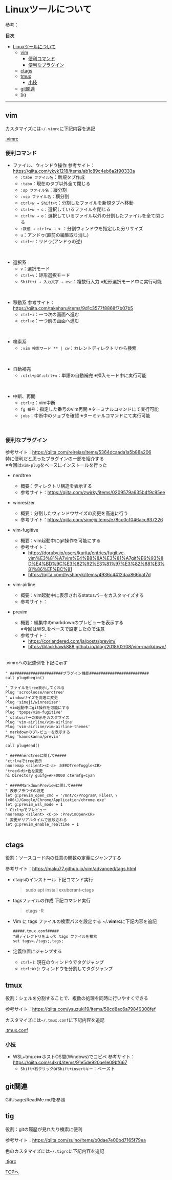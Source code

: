 # Linuxツールについて

参考：<u> </u>

**目次**

<!-- @import "[TOC]" {cmd="toc" depthFrom=1 depthTo=6 orderedList=false} -->

<!-- code_chunk_output -->

- [Linuxツールについて](#linuxツールについて)
  - [vim](#vim)
    - [便利コマンド](#便利コマンド)
    - [便利なプラグイン](#便利なプラグイン)
  - [ctags](#ctags)
  - [tmux](#tmux)
    - [小技](#小技)
  - [git関連](#git関連)
  - [tig](#tig)

<!-- /code_chunk_output -->

---

## vim
カスタマイズには`~/.vimrc`に下記内容を追記

[.vimrc](https://github.com/masamasagorira/VIM-Master/tree/main/LinuxTool/.vimrc)

### 便利コマンド
* ファイル、ウィンドウ操作
参考サイト：https://qiita.com/ykyk1218/items/ab1c89c4eb6a2f90333a
    * ```:tabe ファイル名```：新規タブ作成
    * ```:tabo```：現在のタブ以外全て閉じる
    * ```:sp ファイル名```：縦分割
    * ```:vsp ファイル名```：横分割
    * ```ctrl+w → Shift+t```：分割したファイルを新規タブへ移動
    * ```ctrl+w → c```：選択しているファイルを閉じる
    * ```ctrl+w → o```：選択しているファイル以外の分割したファイルを全て閉じる
    * ```:数値 → ctrl+w → < ```：分割ウィンドウを指定した分リサイズ
    * ```u```：アンドゥ(直前の編集取り消し)
    * ```ctrl+r```：リドゥ(アンドゥの逆)
<br>

* 選択系
    * ```v```：選択モード
    * ```ctrl+v```：矩形選択モード
    * ```Shift+i → 入力文字 → esc```：複数行入力
    ※矩形選択モード中に実行可能
<br>

* 移動系
参考サイト：https://qiita.com/takeharu/items/9d1c3577f8868f7b07b5
    * ```ctrl+i```：一つ次の画面へ進む 
    * ```ctrl+o```：一つ前の画面へ進む 
<br>

* 検索系
    * ```:vim 検索ワード ** | cw```：カレントディレクトリから検索
<br>

* 自動補完
    * ```:ctrl+p```or```:ctrl+n```：単語の自動補完
    ※挿入モード中に実行可能
<br>

* 中断、再開
    * ```ctrl+z```：vim中断
    * ```fg 番号```：指定した番号のvim再開
    ※ターミナルコマンドにて実行可能
    * ```jobs```：中断中のジョブを確認
    ※ターミナルコマンドにて実行可能
<br>

### 便利なプラグイン
参考サイト：https://qiita.com/reireias/items/5364dcaada1a5b88a206<br>
特に便利だと思ったプラグインの一部を紹介する<br>
※今回は```vim-plug```をベースにインストールを行った

* nerdtree<br>
	* 概要：ディレクトリ構造を表示する
	* 参考サイト：https://qiita.com/zwirky/items/0209579a635b4f9c95ee

* winresizer<br>
	* 概要：分割したウィンドウサイズの変更を高速に行う
	* 参考サイト：https://qiita.com/simeji/items/e78cc0cf046acc937226<br>

* vim-fugitive<br>
	* 概要：vim起動中にgit操作を可能にする
	* 参考サイト：<br>
		* https://doruby.jp/users/kurita/entries/fugitive-vim%E3%81%A7vim%E4%B8%8A%E3%81%A7git%E6%93%8D%E4%BD%9C%E3%82%92%E3%81%97%E3%82%88%E3%81%86%EF%BC%81
		* https://qiita.com/hyshhryk/items/4936c4412daa866daf7d  

* vim-airline<br>
	* 概要：vim起動中に表示されるstatusバーをカスタマイズする
	* 参考サイト：<br>

* previm<br>
	* 概要：編集中のmarkdownのプレビューを表示する<br>
	※今回はWSLをベースで設定したので注意
	* 参考サイト：
		* https://coriandered.com/ja/posts/previm/<br>
		* https://blackhawk888.github.io/blog/2018/02/08/vim-markdown/

<br>.vimrcへの記述例を下記に示す
```
" #######################プラグイン機能########################## 
call plug#begin()

" ファイルをtree表示してくれる
Plug 'scrooloose/nerdtree'
" windowサイズを高速に変更
Plug 'simeji/winresizer'
" vim起動中にgit操作を可能にする
Plug 'tpope/vim-fugitive'
" statusバーの表示をカスタマイズ
Plug 'vim-airline/vim-airline'
Plug 'vim-airline/vim-airline-themes'
" markdownのプレビューを表示する
Plug 'kannokanno/previm'

call plug#end()

" #####nerdtreeに関して#####
"ctrl+aでtree表示
nnoremap <silent><C-a> :NERDTreeToggle<CR>
"treeのdir色を変更
hi Directory guifg=#FF0000 ctermfg=Cyan

" #####MarkdownPreviewに関して#####
" 表示ブラウザの設定
let g:previm_open_cmd = '/mnt/c/Program\ Files\ \(x86\)/Google/Chrome/Application/chrome.exe'
let g:previm_wsl_mode = 1
" Ctrl+pでプレビュー
nnoremap <silent> <C-p> :PrevimOpen<CR>
" 変更がリアルタイムで反映される
let g:previm_enable_realtime = 1


```

## ctags
役割：ソースコード内の任意の関数の定義にジャンプする

参考サイト：https://maku77.github.io/vim/advanced/tags.html

* ctagsのインストール
    下記コマンド実行
    >sudo apt install exuberant-ctags
* tagsファイルの作成
    下記コマンド実行
    >ctags -R

* Vim に tags ファイルの検索パスを設定する
    ~/**.vimrc**に下記内容を追記
    ```
    #####.tmux.conf#####
    "親ディレクトリを上って tags ファイルを検索
    set tags=./tags;,tags;
    ```

* 定義位置にジャンプする
    * ```ctrl+]```: 現在のウィンドウでタグジャンプ
    * ```ctrl+W+]```: ウィンドウを分割してタグジャンプ

## tmux
役割：シェルを分割することで、複数の処理を同時に行いやすくできる

参考サイト：https://qiita.com/ysuzuki19/items/58cd8ac6a79849308fef

カスタマイズには`~/.tmux.conf`に下記内容を追記

[.tmux.conf](https://github.com/masamasagorira/VIM-Master/tree/main/LinuxTool/.tmux.conf)

### 小技
* WSL+tmux⇔ホストOS間(Windows)でコピペ
参考サイト：https://qiita.com/s4kr4/items/91e5de920ae1e09bf667
    * ```Shift+右クリック```or```Shift+insertキー```：ペースト
    


## git関連
GitUsage/ReadMe.mdを参照

## tig
役割：gitの履歴が見れたり検索に便利

参考サイト：https://qiita.com/suino/items/b0dae7e00bd7165f79ea

色のカスタマイズには`~/.tigrc`に下記内容を追記

[.tigrc](https://github.com/masamasagorira/VIM-Master/tree/main/LinuxTool/.tigrc)

[TOPへ](#linuxツールについて)
